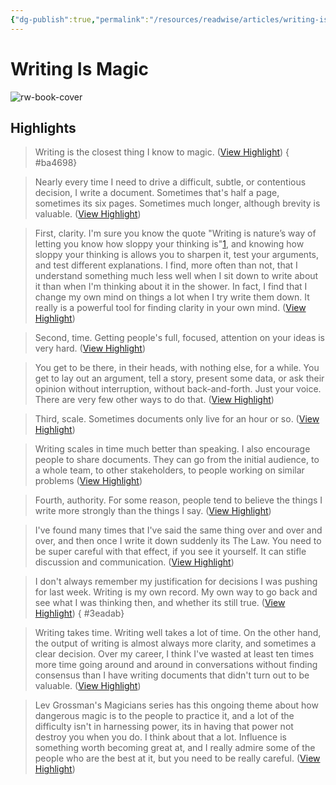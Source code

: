 ```yaml
---
{"dg-publish":true,"permalink":"/resources/readwise/articles/writing-is-magic/","tags":["communication","review","til","writing"],"created":"","updated":""}
---
```


# Writing Is Magic

![rw-book-cover](https://readwise-assets.s3.amazonaws.com/static/images/article4.6bc1851654a0.png)

## Highlights
> Writing is the closest thing I know to magic. ([View Highlight](https://read.readwise.io/read/01gm5nr1q22582tpcdxzjfhdba))
{ #ba4698}


> Nearly every time I need to drive a difficult, subtle, or contentious decision, I write a document. Sometimes that's half a page, sometimes its six pages. Sometimes much longer, although brevity is valuable. ([View Highlight](https://read.readwise.io/read/01gm5ns5y8ehprbzmp1r7cjm5y))

> First, clarity. I'm sure you know the quote "Writing is nature’s way of letting you know how sloppy your thinking is"[1](https://brooker.co.za/blog/2022/11/08/writing.html#foot1), and knowing how sloppy your thinking is allows you to sharpen it, test your arguments, and test different explanations. I find, more often than not, that I understand something much less well when I sit down to write about it than when I'm thinking about it in the shower. In fact, I find that I change my own mind on things a lot when I try write them down. It really is a powerful tool for finding clarity in your own mind. ([View Highlight](https://read.readwise.io/read/01gm5ntbsxtvdftf5n1pdy6jt1))

> Second, time. Getting people's full, focused, attention on your ideas is very hard. ([View Highlight](https://read.readwise.io/read/01gm5nvawde5js10m41xkg01by))

> You get to be there, in their heads, with nothing else, for a while. You get to lay out an argument, tell a story, present some data, or ask their opinion without interruption, without back-and-forth. Just your voice. There are very few other ways to do that. ([View Highlight](https://read.readwise.io/read/01gm5nvn097d5vkd6vhv2epd8y))

> Third, scale. Sometimes documents only live for an hour or so. ([View Highlight](https://read.readwise.io/read/01gm5nwa9tt6jm5wpjpmcd65mf))

> Writing scales in time much better than speaking. I also encourage people to share documents. They can go from the initial audience, to a whole team, to other stakeholders, to people working on similar problems ([View Highlight](https://read.readwise.io/read/01gm5nxs9q00gmh5k2g4x2et1n))

> Fourth, authority. For some reason, people tend to believe the things I write more strongly than the things I say. ([View Highlight](https://read.readwise.io/read/01gm5ny3y9mmxz6w855v5mqa0m))

> I've found many times that I've said the same thing over and over and over, and then once I write it down suddenly its The Law. You need to be super careful with that effect, if you see it yourself. It can stifle discussion and communication. ([View Highlight](https://read.readwise.io/read/01gm5pqbk8dkw67pjyy69byqtp))

> I don't always remember my justification for decisions I was pushing for last week. Writing is my own record. My own way to go back and see what I was thinking then, and whether its still true. ([View Highlight](https://read.readwise.io/read/01gm5prcp2p0qckh8q6q5amm1t))
{ #3eadab}


> Writing takes time. Writing well takes a lot of time. On the other hand, the output of writing is almost always more clarity, and sometimes a clear decision. Over my career, I think I've wasted at least ten times more time going around and around in conversations without finding consensus than I have writing documents that didn't turn out to be valuable. ([View Highlight](https://read.readwise.io/read/01gm5ps76r3t87zhtn648vvvhr))

> Lev Grossman's Magicians series has this ongoing theme about how dangerous magic is to the people to practice it, and a lot of the difficulty isn't in harnessing power, its in having that power not destroy you when you do. I think about that a lot. Influence is something worth becoming great at, and I really admire some of the people who are the best at it, but you need to be really careful. ([View Highlight](https://read.readwise.io/read/01gm5pvzafcd7m6p0jhybzgwcc))

